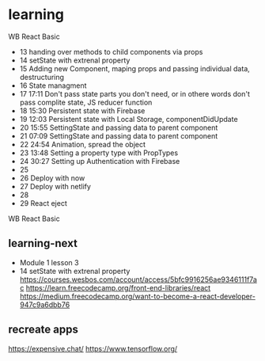 # learning

WB React Basic
* 13 handing over methods to child components via props
* 14 setState with extrenal property
* 15 Adding new Component, maping props and passing individual data, destructuring
* 16 State managment
* 17 17:11 Don't pass state parts you don't need, or in othere words don't pass complite state, JS reducer function
* 18 15:30 Persistent state with Firebase
* 19 12:03 Persistent state with Local Storage, componentDidUpdate
* 20 15:55 SettingState and passing data to parent component
* 21 07:09 SettingState and passing data to parent component
* 22 24:54 Animation, spread the object
* 23 13:48 Setting a property type with PropTypes
* 24 30:27 Setting up Authentication with Firebase
* 25
* 26 Deploy with now
* 27 Deploy with netlify
* 28
* 29 React eject

WB React Basic

## learning-next
* Module 1 lesson 3
* 14 setState with extrenal property
https://courses.wesbos.com/account/access/5bfc9916256ae9346111f7ac
https://learn.freecodecamp.org/front-end-libraries/react
https://medium.freecodecamp.org/want-to-become-a-react-developer-947c9a6dbb76

## recreate apps

https://expensive.chat/
https://www.tensorflow.org/

